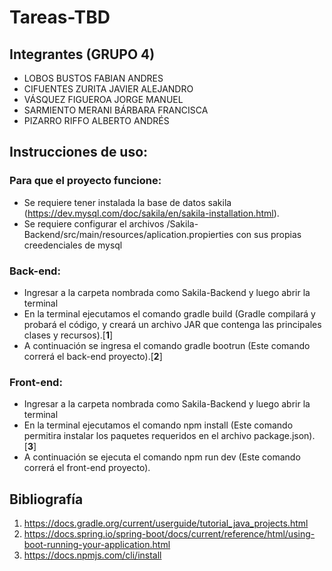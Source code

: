 # Tareas-TBD


## Integrantes (GRUPO 4)
+ LOBOS BUSTOS FABIAN ANDRES
+ CIFUENTES ZURITA JAVIER ALEJANDRO
+ VÁSQUEZ FIGUEROA JORGE MANUEL
+ SARMIENTO MERANI BÁRBARA FRANCISCA
+ PIZARRO RIFFO ALBERTO ANDRÉS

## Instrucciones de uso:

### Para que el proyecto funcione:

+ Se requiere tener instalada la base de datos sakila (https://dev.mysql.com/doc/sakila/en/sakila-installation.html).
+ Se requiere configurar el archivos /Sakila-Backend/src/main/resources/aplication.propierties con sus propias creedenciales de mysql

### Back-end: 

+ Ingresar a la carpeta nombrada como Sakila-Backend y luego abrir la terminal
+ En la terminal ejecutamos el comando gradle build (Gradle compilará y probará el código, y creará un archivo JAR que contenga las principales clases y recursos).[**1**]
+ A continuación se ingresa el comando gradle bootrun (Este comando correrá el back-end proyecto).[**2**]

### Front-end:

+ Ingresar a la carpeta nombrada como Sakila-Backend y luego abrir la terminal
+ En la terminal ejecutamos el comando npm install (Este comando permitira instalar los paquetes requeridos en el archivo package.json).[**3**]
+ A continuación se ejecuta el comando npm run dev (Este comando correrá el front-end proyecto).




## Bibliografía
1. https://docs.gradle.org/current/userguide/tutorial_java_projects.html
2. https://docs.spring.io/spring-boot/docs/current/reference/html/using-boot-running-your-application.html
3. https://docs.npmjs.com/cli/install 
